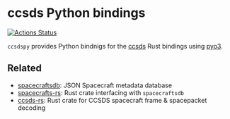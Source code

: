 # ccsds Python bindings

[![Actions Status](https://img.shields.io/github/actions/workflow/status/bmflynn/ccsdspy/CI.yml?branch=main&logo=github&style=flat-square)](https://github.com/bmflynn/ccsdspy/actions)

`ccsdspy` provides Python bindnigs for the [ccsds](https://github.com/bmflynn/ccsds-rs)
Rust bindings using [pyo3](https://pyo3.rs).


## Related

* [spacecraftsdb](https://github.com/bmflynn/spacecraftsdb): JSON Spacecraft metadata database
* [spacecrafts-rs](https://github.com/bmflynn/spacecrafts-rs): Rust crate interfacing with `spacecraftsdb`
* [ccsds-rs](https://github.com/bmflynn/ccsds-rs): Rust crate for CCSDS spacecraft frame & spacepacket decoding

